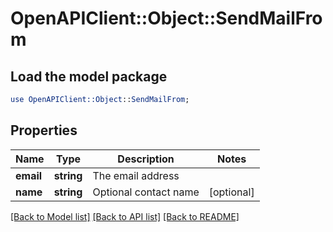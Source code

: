 # OpenAPIClient::Object::SendMailFrom

## Load the model package
```perl
use OpenAPIClient::Object::SendMailFrom;
```

## Properties
Name | Type | Description | Notes
------------ | ------------- | ------------- | -------------
**email** | **string** | The email address | 
**name** | **string** | Optional contact name | [optional] 

[[Back to Model list]](../README.md#documentation-for-models) [[Back to API list]](../README.md#documentation-for-api-endpoints) [[Back to README]](../README.md)


